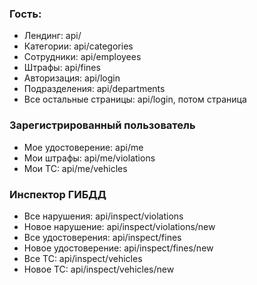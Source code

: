 ### Гость:
* Лендинг: api/
* Категории: api/categories
* Сотрудники: api/employees
* Штрафы: api/fines
* Авторизация: api/login
* Подразделения: api/departments
* Все остальные страницы: api/login, потом страница
### Зарегистрированный пользователь
* Мое удостоверение: api/me
* Мои штрафы: api/me/violations
* Мои ТС: api/me/vehicles
### Инспектор ГИБДД
* Все нарушения: api/inspect/violations
* Новое нарушение: api/inspect/violations/new
* Все удостоверения: api/inspect/fines
* Новое удостоверение: api/inspect/fines/new
* Все ТС: api/inspect/vehicles
* Новое ТС: api/inspect/vehicles/new